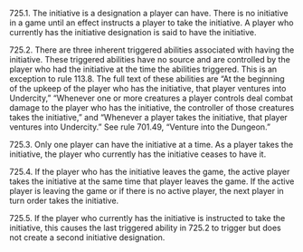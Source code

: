 725.1. The initiative is a designation a player can have. There is no initiative in a game until an effect instructs a player to take the initiative. A player who currently has the initiative designation is said to have the initiative.

725.2. There are three inherent triggered abilities associated with having the initiative. These triggered abilities have no source and are controlled by the player who had the initiative at the time the abilities triggered. This is an exception to rule 113.8. The full text of these abilities are “At the beginning of the upkeep of the player who has the initiative, that player ventures into Undercity,” “Whenever one or more creatures a player controls deal combat damage to the player who has the initiative, the controller of those creatures takes the initiative,” and “Whenever a player takes the initiative, that player ventures into Undercity.” See rule 701.49, “Venture into the Dungeon.”

725.3. Only one player can have the initiative at a time. As a player takes the initiative, the player who currently has the initiative ceases to have it.

725.4. If the player who has the initiative leaves the game, the active player takes the initiative at the same time that player leaves the game. If the active player is leaving the game or if there is no active player, the next player in turn order takes the initiative.

725.5. If the player who currently has the initiative is instructed to take the initiative, this causes the last triggered ability in 725.2 to trigger but does not create a second initiative designation.